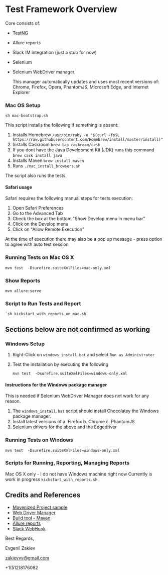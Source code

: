 # Test Framework Overview
Core consists of:
 - TestNG
 - Allure reports
 - Slack IM integration (just a stub for now)
 - Selenium
 - Selenium WebDriver manager.
     
    This manager automatically updates and uses most recent versions of:
    Chrome, Firefox, Opera, PhantomJS, Microsoft Edge, and Internet Explorer

### Mac OS Setup

   ```
   sh mac-bootstrap.sh
   ```

This script installs the following if something is absent:

1. Installs Homebrew `/usr/bin/ruby -e "$(curl -fsSL https://raw.githubusercontent.com/Homebrew/install/master/install)"`
2. Installs Caskroom `brew tap caskroom/cask`
3. If you dont have the Java Development Kit (JDK) runs this command `brew cask install java`
4. Installs Maven `brew install maven`
5. Runs `./mac_install_browsers.sh`

The script also runs the tests.

#### Safari usage

Safari requires the following manual steps for tests execution:

1. Open Safari Preferences
2. Go to the Advanced Tab
3. Check the box at the bottom "Show Develop menu in menu bar"
4. Click on the Develop menu 
5. Click on "Allow Remote Execution"

At the time of execution there may also be a pop up message - press option to agree with auto test session

### Running Tests on Mac OS X
   `mvn test  -Dsurefire.suiteXmlFiles=mac-only.xml`   

### Show Reports
   `mvn allure:serve`
   
### Script to Run Tests and Report
    `sh kickstart_with_reports_on_mac.sh`


## Sections below are not confirmed as working 

### Windows Setup

1. Right-Click on `windows_install.bat` and select `Run as Administrator`
2. Test the installation by executing the following

   `mvn test  -Dsurefire.suiteXmlFiles=windows-only.xml`
#### Instructions for the Windows package manager
This is needed if Selenium WebDriver Manager does not work for any reason.

1. The `windows_install.bat` script should install Chocolatey the Windows package manager.
2. Install latest versions of 
    a. Firefox
    b. Chrome
    c. PhantomJS
3. Selenium drivers for the above and the Edgedriver   
   
### Running Tests on Windows
   `mvn test  -Dsurefire.suiteXmlFiles=windows-only.xml`
   
### Scripts for Running, Reporting, Managing Reports
   Mac OS X only - I do not have Windows machine right now
   Currently is work in progress
   `kickstart_with_reports.sh`
   
## Credits and References
 - [Mavenized Project sample](https://github.com/lazycoderio/Basic-Selenium-Java)
 - [Web Driver Manager](https://github.com/bonigarcia/webdrivermanager)
 - [Build tool - Maven](https://maven.apache.org)
 - [Allure reports](https://docs.qameta.io/allure/#_about)
 - [Slack WebHook](https://github.com/gpedro/slack-webhook)
 
Best Regards,

Evgenii Zakiev

zakievvv@gmail.com

+1(512)8176082
 
    
